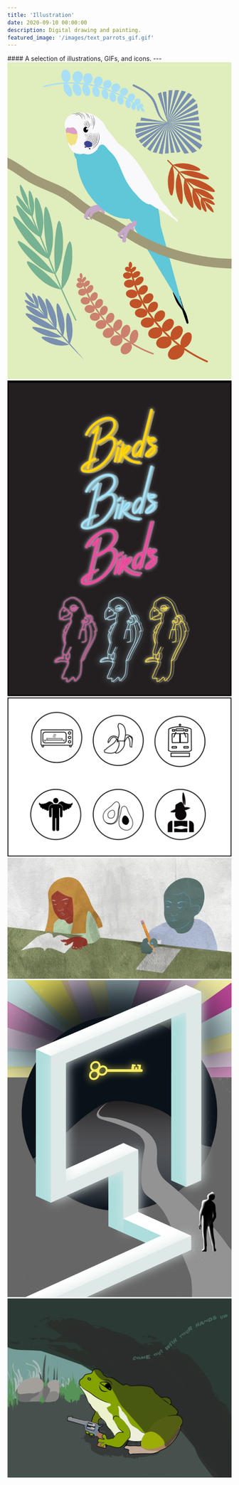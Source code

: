```yaml
---
title: 'Illustration'
date: 2020-09-10 00:00:00
description: Digital drawing and painting.
featured_image: '/images/text_parrots_gif.gif'
---
```


<body>
#### A selection of illustrations, GIFs, and icons.
</body>
---

<div class="gallery" data-columns="3">
	<img src="/images/parakeet_illustration-01.png">
	<img src="/images/text_parrots_gif.gif">
	<img src="/images/idio_icons.png">
	<img src="/images/school_children-02.png">
	<img src="/images/retro_pool_prog-02-01.png">
	<img src="/images/handsupfrog.PNG">
</div>
